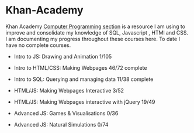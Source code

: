 # Khan-Academy

Khan Academy [Computer Programming section](https://www.khanacademy.org/computing/computer-programming) is a resource I am using to improve and consolidate my knowledge of SQL, Javascript , HTMl and CSS. 
I am documenting my progress throughout these courses here. To date I have no complete courses.

 * Intro to JS: Drawing and Animation
1/105

* Intro to HTML/CSS: Making Webpages
46/72 complete

* Intro to SQL: Querying and managing data
11/38 complete

* HTML/JS: Making Webpages Interactive
3/52

* HTML/JS: Making Webpages interactive with jQuery
19/49

* Advanced JS: Games & Visualisations 
0/36

* Advanced JS: Natural Simulations
0/74



